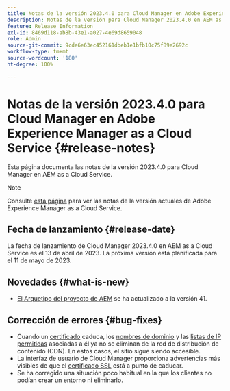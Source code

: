 ```yaml
---
title: Notas de la versión 2023.4.0 para Cloud Manager en Adobe Experience Manager as a Cloud Service
description: Notas de la versión para Cloud Manager 2023.4.0 en AEM as a Cloud Service
feature: Release Information
exl-id: 8469d118-ab8b-43e1-a027-4e69d8659048
role: Admin
source-git-commit: 9cde6e63ec452161dbeb1e1bfb10c75f89e2692c
workflow-type: tm+mt
source-wordcount: '180'
ht-degree: 100%

---
```


# Notas de la versión 2023.4.0 para Cloud Manager en Adobe Experience Manager as a Cloud Service {#release-notes}

Esta página documenta las notas de la versión 2023.4.0 para Cloud Manager en AEM as a Cloud Service.

>[!NOTE]
>
>Consulte [esta página](/help/release-notes/release-notes-cloud/release-notes-current.md) para ver las notas de la versión actuales de Adobe Experience Manager as a Cloud Service.

## Fecha de lanzamiento {#release-date}

La fecha de lanzamiento de Cloud Manager 2023.4.0 en AEM as a Cloud Service es el 13 de abril de 2023. La próxima versión está planificada para el 11 de mayo de 2023.

## Novedades {#what-is-new}

* [El Arquetipo del proyecto de AEM](https://experienceleague.adobe.com/docs/experience-manager-core-components/using/developing/archetype/overview.html?lang=es) se ha actualizado a la versión 41.

## Corrección de errores {#bug-fixes}

* Cuando un [certificado](/help/implementing/cloud-manager/managing-ssl-certifications/introduction-to-ssl-certificates.md) caduca, los [nombres de dominio](/help/implementing/cloud-manager/custom-domain-names/introduction.md) y las [listas de IP permitidas](/help/implementing/cloud-manager/ip-allow-lists/introduction.md) asociadas a él ya no se eliminan de la red de distribución de contenido (CDN). En estos casos, el sitio sigue siendo accesible.
* La interfaz de usuario de Cloud Manager proporciona advertencias más visibles de que el [certificado SSL](/help/implementing/cloud-manager/managing-ssl-certifications/introduction-to-ssl-certificates.md) está a punto de caducar.
* Se ha corregido una situación poco habitual en la que los clientes no podían crear un entorno ni eliminarlo.
